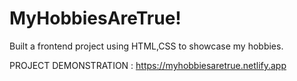 # MyHobbiesAreTrue!
Built a frontend project using HTML,CSS to showcase my hobbies.

PROJECT DEMONSTRATION : 
https://myhobbiesaretrue.netlify.app
